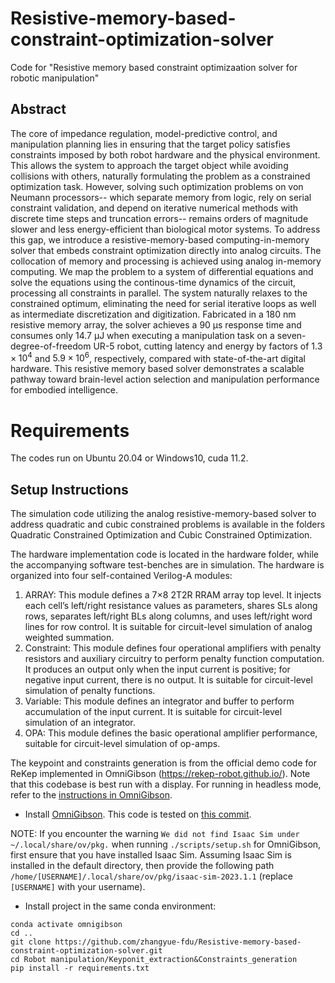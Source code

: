 # Resistive-memory-based-constraint-optimization-solver
Code for "Resistive memory based constraint optimizaation solver for robotic manipulation"

## Abstract
The core of impedance regulation, model-predictive control, and manipulation planning lies in ensuring that the target policy satisfies constraints imposed by both robot hardware and the physical environment. This allows the system to approach the target object while avoiding collisions with others, naturally formulating the problem as a constrained optimization task. However, solving such optimization problems on von Neumann processors-- which separate memory from logic, rely on serial constraint validation, and depend on iterative numerical methods with discrete time steps and truncation errors-- remains orders of magnitude slower and less energy-efficient than biological motor systems. To address this gap, we introduce a resistive-memory-based computing-in-memory solver that embeds constraint optimization directly into analog circuits. The collocation of memory and processing is achieved using analog in-memory computing. We map the problem to a system of differential equations and solve the equations using the continous-time dynamics of the circuit, processing all constraints in parallel. The system naturally relaxes to the constrained optimum, eliminating the need for serial iterative loops as well as intermediate discretization and digitization. Fabricated in a 180 nm resistive memory array, the solver achieves a 90 µs response time and consumes only 14.7 µJ when executing a manipulation task on a seven-degree-of-freedom UR-5 robot,  cutting latency and energy by factors of $1.3 \times 10^{4}$ and $5.9 \times 10^{6}$, respectively, compared with state-of-the-art digital hardware. This resistive memory based solver demonstrates a scalable pathway toward brain-level action selection and manipulation performance for embodied intelligence.

# Requirements
The codes run on Ubuntu 20.04 or Windows10, cuda 11.2.

## Setup Instructions

The simulation code utilizing the analog resistive-memory-based solver to address quadratic and cubic constrained problems is available in the folders Quadratic Constrained Optimization and Cubic Constrained Optimization. 

The hardware implementation code is located in the hardware folder, while the accompanying software test-benches are in simulation. The hardware is organized into four self-contained Verilog-A modules: 
1. ARRAY: This module defines a 7×8 2T2R RRAM array top level. It injects each cell’s left/right resistance values as parameters, shares SLs along rows, separates left/right BLs along columns, and uses left/right word lines for row control. It is suitable for circuit-level simulation of analog weighted summation. 
2. Constraint: This module defines four operational amplifiers with penalty resistors and auxiliary circuitry to perform penalty function computation. It produces an output only when the input current is positive; for negative input current, there is no output. It is suitable for circuit-level simulation of penalty functions. 
3. Variable: This module defines an integrator and buffer to perform accumulation of the input current. It is suitable for circuit-level simulation of an integrator. 
4. OPA: This module defines the basic operational amplifier performance, suitable for circuit-level simulation of op-amps.

The keypoint and constraints generation is from the official demo code for ReKep implemented in OmniGibson (https://rekep-robot.github.io/). Note that this codebase is best run with a display. For running in headless mode, refer to the [instructions in OmniGibson](https://behavior.stanford.edu/omnigibson/getting_started/installation.html).

- Install [OmniGibson](https://behavior.stanford.edu/omnigibson/getting_started/installation.html). This code is tested on [this commit](https://github.com/StanfordVL/OmniGibson/tree/cc0316a0574018a3cb2956fcbff3be75c07cdf0f).

NOTE: If you encounter the warning `We did not find Isaac Sim under ~/.local/share/ov/pkg.` when running `./scripts/setup.sh` for OmniGibson, first ensure that you have installed Isaac Sim. Assuming Isaac Sim is installed in the default directory, then provide the following path `/home/[USERNAME]/.local/share/ov/pkg/isaac-sim-2023.1.1` (replace `[USERNAME]` with your username).

- Install project in the same conda environment:
```Shell
conda activate omnigibson
cd ..
git clone https://github.com/zhangyue-fdu/Resistive-memory-based-constraint-optimization-solver.git
cd Robot manipulation/Keyponit_extraction&Constraints_generation
pip install -r requirements.txt
```









